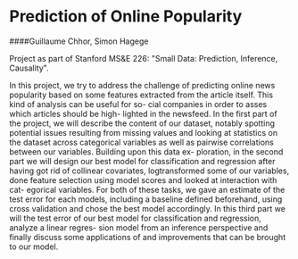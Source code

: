 # Prediction of Online Popularity

####Guillaume Chhor, Simon Hagege

Project as part of Stanford MS&E 226: "Small Data: Prediction, Inference, Causality".


In this project, we try to address the challenge of predicting online news popularity based on some features extracted from the article itself. This kind of analysis can be useful for so- cial companies in order to asses which articles should be high- lighted in the newsfeed. In the first part of the project, we will describe the content of our dataset, notably spotting potential issues resulting from missing values and looking at statistics on the dataset across categorical variables as well as pairwise correlations between our variables. Building upon this data ex- ploration, in the second part we will design our best model for classification and regression after having got rid of collinear covariates, logtransformed some of our variables, done feature selection using model scores and looked at interaction with cat- egorical variables. For both of these tasks, we gave an estimate of the test error for each models, including a baseline defined beforehand, using cross validation and chose the best model accordingly. In this third part we will the test error of our best model for classification and regression, analyze a linear regres- sion model from an inference perspective and finally discuss some applications of and improvements that can be brought to our model.
